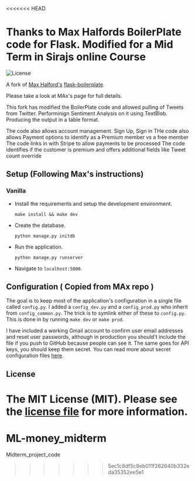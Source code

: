 <<<<<<< HEAD
# Thanks to Max Halfords BoilerPlate code for Flask.  Modified for a Mid Term in Sirajs online Course 

![License](http://img.shields.io/:license-mit-blue.svg)

A fork of [Max Halford's](https://github.com/MaxHalford) [flask-boilerplate](https://github.com/MaxHalford/flask-boilerplate). 

Please take a look at MAx's page for full details.   

This fork has modified the BoilerPlate code and allowed pulling of Tweets from Twitter.    Performinign Sentiment Analysis on it using TextBlob. Producing the output in a table format.

The code also allows account management.  Sign Up,  Sign in
THe code also allows Payment options to identify as a Premium member vs a free member
The code links in with Stripe to allow payments to be processed
The code identifies if the customer is premium and offers additional fields like Tweet count override 

## Setup   (Following Max's instructions)

### Vanilla

- Install the requirements and setup the development environment.

	`make install && make dev`

- Create the database.

	`python manage.py initdb`

- Run the application.

	`python manage.py runserver`

- Navigate to `localhost:5000`.

## Configuration  ( Copied from MAx repo )

The goal is to keep most of the application's configuration in a single file called `config.py`. I added a `config_dev.py` and a `config_prod.py` who inherit from `config_common.py`. The trick is to symlink either of these to `config.py`. This is done in by running `make dev` or `make prod`.

I have included a working Gmail account to confirm user email addresses and reset user passwords, although in production you should't include the file if you push to GitHub because people can see it. The same goes for API keys, you should keep them secret. You can read more about secret configuration files [here](https://exploreflask.com/configuration.html).


## License

The MIT License (MIT). Please see the [license file](LICENSE) for more information.
=======
# ML-money_midterm
Midterm_project_code
>>>>>>> 5ec1c8df5c8eb011f262640b332eda35352ee5e1
